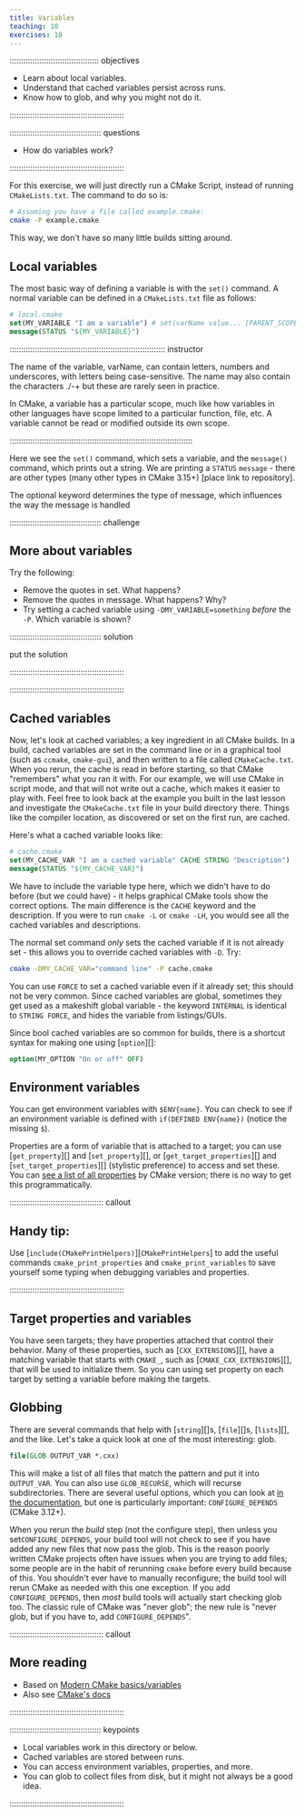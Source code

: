 ```yaml
---
title: Variables 
teaching: 10
exercises: 10
---
```


::::::::::::::::::::::::::::::::::::::: objectives

- Learn about local variables.
- Understand that cached variables persist across runs.
- Know how to glob, and why you might not do it.

::::::::::::::::::::::::::::::::::::::::::::::::::

:::::::::::::::::::::::::::::::::::::::: questions

- How do variables work?

::::::::::::::::::::::::::::::::::::::::::::::::::



For this exercise, we will just directly run a CMake Script, instead of running `CMakeLists.txt`.
The command to do so is:

```bash
# Assuming you have a file called example.cmake:
cmake -P example.cmake
```

This way, we don't have so many little builds sitting around.

## Local variables

The most basic way of defining a variable is with the `set()` command. A normal variable can be defined
in a `CMakeLists.txt` file as follows:

```cmake
# local.cmake
set(MY_VARIABLE "I am a variable") # set(varName value... [PARENT_SCOPE])
message(STATUS "${MY_VARIABLE}")
```

:::::::::::::::::::::::::::::::::::::::::::::::::::::::::::::::::::: instructor

The name of the variable, varName, can contain letters, numbers and underscores, with letters being
case-sensitive. The name may also contain the characters ./-+ but these are rarely seen in practice.

In CMake, a variable has a particular scope, much like how variables in other languages have scope
limited to a particular function, file, etc. A variable cannot be read or modified outside its own
scope.

::::::::::::::::::::::::::::::::::::::::::::::::::::::::::::::::::::::::::::::::

Here we see the `set()` command, which sets a variable, and the `message()` command, which prints
out a string. We are printing a `STATUS` `message` - there are other types (many other types in
CMake 3.15+) [place link to repository].

The optional <mode> keyword determines the type of message, which influences the way the message is handled



:::::::::::::::::::::::::::::::::::::::: challenge

## More about variables

Try the following:
* Remove the quotes in set. What happens?
* Remove the quotes in message. What happens? Why?
* Try setting a cached variable using `-DMY_VARIABLE=something` *before* the `-P`. Which variable is shown?

:::::::::::::::::::::::::::::::::::::::: solution

put the solution

::::::::::::::::::::::::::::::::::::::::::::::::::

::::::::::::::::::::::::::::::::::::::::::::::::::

## Cached variables

Now, let's look at cached variables; a key ingredient in all CMake builds. In a build, cached
variables are set in the command line or in a graphical tool (such as `ccmake`, `cmake-gui`), and
then written to a file called `CMakeCache.txt`. When you rerun, the cache is read in before
starting, so that CMake "remembers" what you ran it with. For our example, we will use CMake in
script mode, and that will not write out a cache, which makes it easier to play with. Feel free to
look back at the example you built in the last lesson and investigate the `CMakeCache.txt` file in
your build directory there. Things like the compiler location, as discovered or set on the first
run, are cached.


Here's what a cached variable looks like:

```cmake
# cache.cmake
set(MY_CACHE_VAR "I am a cached variable" CACHE STRING "Description")
message(STATUS "${MY_CACHE_VAR}")
```

We have to include the variable type here, which we didn't have to do before (but we could have) -
it helps graphical CMake tools show the correct options. The main difference is the `CACHE` keyword
and the description. If you were to run `cmake -L` or `cmake -LH`, you would see all the cached
variables and descriptions.

The normal set command *only* sets the cached variable if it is not already set - this allows you to
override cached variables with `-D`. Try:

```bash
cmake -DMY_CACHE_VAR="command line" -P cache.cmake
```

You can use `FORCE` to set a cached variable even if it already set; this should not be very common.
Since cached variables are global, sometimes they get used as a makeshift global variable - the
keyword `INTERNAL` is identical to `STRING FORCE`, and hides the variable from listings/GUIs.

Since bool cached variables are so common for builds, there is a shortcut syntax for making one
using [`option`][]:

```cmake
option(MY_OPTION "On or off" OFF)
```

## Environment variables

You can get environment variables with `$ENV{name}`. You can check to see if an environment variable
is defined with `if(DEFINED ENV{name})` (notice the missing `$`).


Properties are a form of variable that is attached to a target; you can use [`get_property`][] and
[`set_property`][], or [`get_target_properties`][] and [`set_target_properties`][] (stylistic preference) to
access and set these. You can [see a list of all
properties](https://cmake.org/cmake/help/latest/manual/cmake-properties.7.html) by CMake version;
there is no way to get this programmatically.

:::::::::::::::::::::::::::::::::::::::::  callout

## Handy tip:
Use [`include(CMakePrintHelpers)`][`CMakePrintHelpers`] to add the useful commands
`cmake_print_properties` and `cmake_print_variables` to save yourself some typing when debugging variables and properties.

::::::::::::::::::::::::::::::::::::::::::::::::::

## Target properties and variables

You have seen targets; they have properties attached that control their behavior. Many of these
properties, such as [`CXX_EXTENSIONS`][], have a matching variable that starts with `CMAKE_`, such
as [`CMAKE_CXX_EXTENSIONS`][], that will be used to initialize them. So you can using set property
on each target by setting a variable before making the targets.

## Globbing

There are several commands that help with [`string`][]s, [`file`][]s, [`lists`][], and the like.
Let's take a quick look at one of the most interesting: glob.

```cmake
file(GLOB OUTPUT_VAR *.cxx)
```

This will make a list of all files that match the pattern and put it into `OUTPUT_VAR`. You can also
use `GLOB_RECURSE`, which will recurse subdirectories. There are several useful options, which you
can look at [in the
documentation](https://cmake.org/cmake/help/latest/command/file.html?highlight=glob#filesystem), but
one is particularly important: `CONFIGURE_DEPENDS` (CMake 3.12+).

When you rerun the *build* step (not the configure step), then unless you set`CONFIGURE_DEPENDS`,
your build tool will not check to see if you have added any new files that now pass the glob. This
is the reason poorly written CMake projects often have issues when you are trying to add files; some
people are in the habit of rerunning `cmake` before every build because of this. You shouldn't ever
have to manually reconfigure; the build tool will rerun CMake as needed with this one exception. If
you add `CONFIGURE_DEPENDS`, then *most* build tools will actually start checking glob too. The
classic rule of CMake was "never glob"; the new rule is "never glob, but if you have to, add
`CONFIGURE_DEPENDS`".

:::::::::::::::::::::::::::::::::::::::::  callout

## More reading

* Based on [Modern CMake basics/variables][]
* Also see [CMake's docs](https://cmake.org/cmake/help/latest/index.html)

::::::::::::::::::::::::::::::::::::::::::::::::::


:::::::::::::::::::::::::::::::::::::::: keypoints

- Local variables work in this directory or below.
- Cached variables are stored between runs.
- You can access environment variables, properties, and more.
- You can glob to collect files from disk, but it might not always be a good idea.
  
::::::::::::::::::::::::::::::::::::::::::::::::::

[Modern CMake basics/variables]: https://cliutils.gitlab.io/modern-cmake/chapters/basics/variables.html
